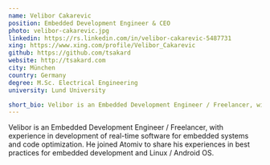 ```yaml
---
name: Velibor Cakarevic
position: Embedded Development Engineer & CEO
photo: velibor-cakarevic.jpg
linkedin: https://rs.linkedin.com/in/velibor-cakarevic-5487731
xing: https://www.xing.com/profile/Velibor_Cakarevic
github: https://github.com/tsakard
website: http://tsakard.com
city: München
country: Germany
degree: M.Sc. Electrical Engineering
university: Lund University

short_bio: Velibor is an Embedded Development Engineer / Freelancer, with experience in development of real-time software for embedded systems and code optimization. 
---
```

Velibor is an Embedded Development Engineer / Freelancer, with experience in development of real-time software for embedded systems and code optimization. He joined Atomiv to share his experiences in best practices for embedded development and Linux / Android OS.
